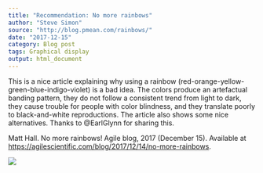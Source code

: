 ```yaml
---
title: "Recommendation: No more rainbows"
author: "Steve Simon"
source: "http://blog.pmean.com/rainbows/"
date: "2017-12-15"
category: Blog post
tags: Graphical display
output: html_document
---
```


This is a nice article explaining why using a rainbow
(red-orange-yellow-green-blue-indigo-violet) is a bad idea. The colors
produce an artefactual banding pattern, they do not follow a consistent
trend from light to dark, they cause trouble for people with color
blindness, and they translate poorly to black-and-white reproductions.
The article also shows some nice alternatives. Thanks to @EarlGlynn for
sharing this.

<!---More--->

Matt Hall. No more rainbows! Agile blog, 2017 (December 15). Available
at <https://agilescientific.com/blog/2017/12/14/no-more-rainbows>.

![](http://www.pmean.com/images/images/17/rainbows01.png)




